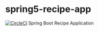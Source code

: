 # spring5-recipe-app
[![CircleCI](https://app.circleci.com/pipelines/github/mrw007/spring5-recipe-app.svg?style=svg)](https://app.circleci.com/pipelines/github/mrw007/spring5-recipe-app)
Spring Boot Recipe Application
